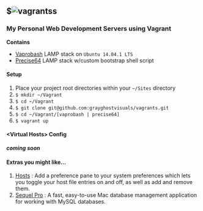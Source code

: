## $![vagrants](http://www.vagrantup.com/images/logo_vagrant-81478652.png)s
### My Personal Web Development Servers using Vagrant

**Contains**

- [Vaprobash](https://github.com/fideloper/Vaprobash) LAMP stack on ``Ubuntu 14.04.1 LTS``
- [Precise64](https://vagrantcloud.com/hashicorp/precise64) LAMP stack w/custom bootstrap shell script

#### Setup

1. Place your project root directories within your ``~/Sites`` directory
2. ``$ mkdir ~/Vagrant``
3. ``$ cd ~/Vagrant``
4. ``$ git clone git@github.com:grayghostvisuals/vagrants.git``
5. ``$ cd ~/Vagrant/[vaprobash | precise64]``
6. ``$ vagrant up``

#### &lt;Virtual Hosts&gt; Config

***coming soon***

#### Extras you might like…

1. [Hosts](http://www.macupdate.com/app/mac/40003/hosts) : Add a preference pane to your system preferences which lets you toggle your host file entries on and off, as well as add and remove them.
2. [Sequel Pro](http://www.sequelpro.com) : A fast, easy-to-use Mac database management application for working with MySQL databases.